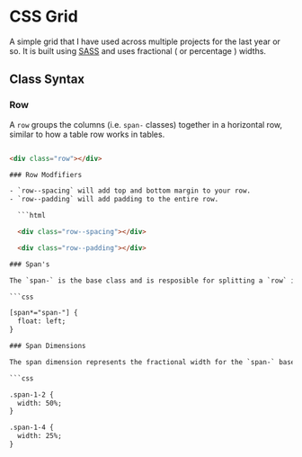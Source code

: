 # CSS Grid

A simple grid that I have used across multiple projects for the last year or so.  It is built using [SASS](http://sass-lang.com/) and uses fractional ( or percentage ) widths.


## Class Syntax

### Row

  A `row` groups the columns (i.e. `span-` classes) together in a horizontal row, similar to how a table row works in tables.

  ```html

  <div class="row"></div>

### Row Modfifiers

  - `row--spacing` will add top and bottom margin to your row.
  - `row--padding` will add padding to the entire row.

    ```html

    <div class="row--spacing"></div>

    <div class="row--padding"></div>

### Span's

  The `span-` is the base class and is resposible for splitting a `row` into sections.

  ```css

  [span*="span-"] {
    float: left;
  }

### Span Dimensions

  The span dimension represents the fractional width for the `span-` base class by providing a width rule.  Making it work similar to a table-cell.

  ```css

  .span-1-2 {
    width: 50%;
  }

  .span-1-4 {
    width: 25%;
  }
